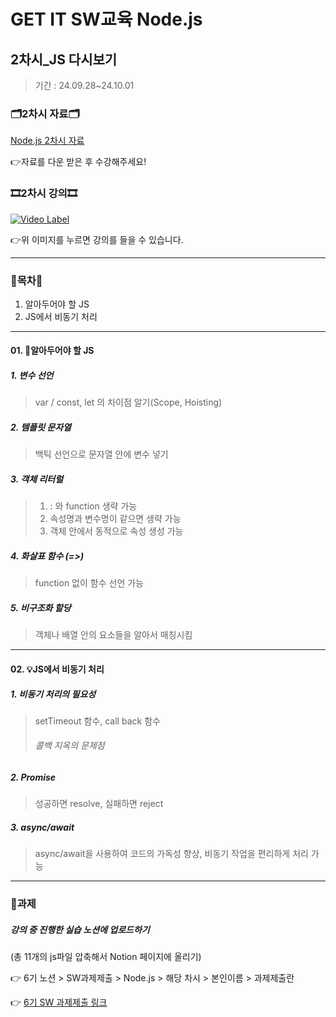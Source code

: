 # GET IT SW교육 Node.js
## 2차시_JS 다시보기
> 기간 : 24.09.28~24.10.01

### 🗂️2차시 자료🗂️
[Node.js 2차시 자료](https://github.com/getit-knu/Get-Node.js/blob/main/2%EC%B0%A8%EC%8B%9C/GETIT%205%EA%B8%B0%20SW%20Node%EA%B5%90%EC%9C%A1%202%EC%B0%A8%EC%8B%9C.pdf)

👉자료를 다운 받은 후 수강해주세요!

### 🎞️2차시 강의🎞️
[![Video Label](http://img.youtube.com/vi/oljeeWK4rOQ/0.jpg)](https://youtu.be/oljeeWK4rOQ)

👉위 이미지를 누르면 강의를 들을 수 있습니다.

---

### 🚀목차🚀
1. 알아두어야 할 JS
2. JS에서 비동기 처리

---
#### 01. 🌿알아두어야 할 JS
##### 1. 변수 선언
   > var / const, let 의 차이점 알기(Scope, Hoisting)
##### 2. 템플릿 문자열
   > 백틱 선언으로 문자열 안에 변수 넣기
##### 3. 객체 리터럴
   > 1.  : 와 function 생략 가능
   > 2. 속성명과 변수명이 같으면 생략 가능
   > 3. 객체 안에서 동적으로 속성 생성 가능
##### 4. 화살표 함수 (=>)
   > function 없이 함수 선언 가능
##### 5. 비구조화 할당
   > 객체나 배열 안의 요소들을 알아서 매칭시킴

---

#### 02. 💡JS에서 비동기 처리
##### 1. 비동기 처리의 필요성
> setTimeout 함수, call back 함수
> ###### 콜백 지옥의 문제점
##### 2. Promise
> 성공하면 resolve, 실패하면 reject
##### 3. async/await
> async/await을 사용하여 코드의 가독성 향상, 비동기 작업을 편리하게 처리 가능
---

### 📢과제
##### 강의 중 진행한 실습 노션에 업로드하기
(총 11개의 js파일 압축해서 Notion 페이지에 올리기)

👉 6기 노션 > SW과제제출 > Node.js > 해당 차시 > 본인이름 > 과제제출란

👉 [6기 SW 과제제출 링크](https://www.notion.so/SW-8502eeef321b43e2ad13ece0f626be33)

